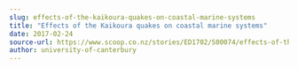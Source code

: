 ```yaml
---
slug: effects-of-the-kaikoura-quakes-on-coastal-marine-systems
title: "Effects of the Kaikoura quakes on coastal marine systems"
date: 2017-02-24
source-url: https://www.scoop.co.nz/stories/ED1702/S00074/effects-of-the-kaikoura-quakes-on-coastal-marine-systems.htm
author: university-of-canterbury
---
```

